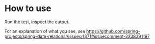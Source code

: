 # How to use

Run the test, inspect the output.

For an explanation of what you see, see https://github.com/spring-projects/spring-data-relational/issues/1871#issuecomment-2338391197
